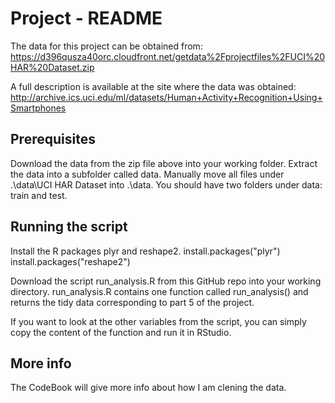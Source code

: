 # Project - README

The data for this project can be obtained from: https://d396qusza40orc.cloudfront.net/getdata%2Fprojectfiles%2FUCI%20HAR%20Dataset.zip

A full description is available at the site where the data was obtained: http://archive.ics.uci.edu/ml/datasets/Human+Activity+Recognition+Using+Smartphones 

## Prerequisites

Download the data from the zip file above into your working folder.
Extract the data into a subfolder called data. Manually move all files under .\data\UCI HAR Dataset into .\data.
You should have two folders under data: train and test.

## Running the script

Install the R packages plyr and reshape2.
install.packages("plyr")
install.packages("reshape2")

Download the script run_analysis.R from this GitHub repo into your working directory.
run_analysis.R contains one function called run_analysis() and returns the tidy data corresponding to part 5 of the project.

If you want to look at the other variables from the script, you can simply copy the content of the function and run it in RStudio.

## More info
The CodeBook will give more info about how I am clening the data.
